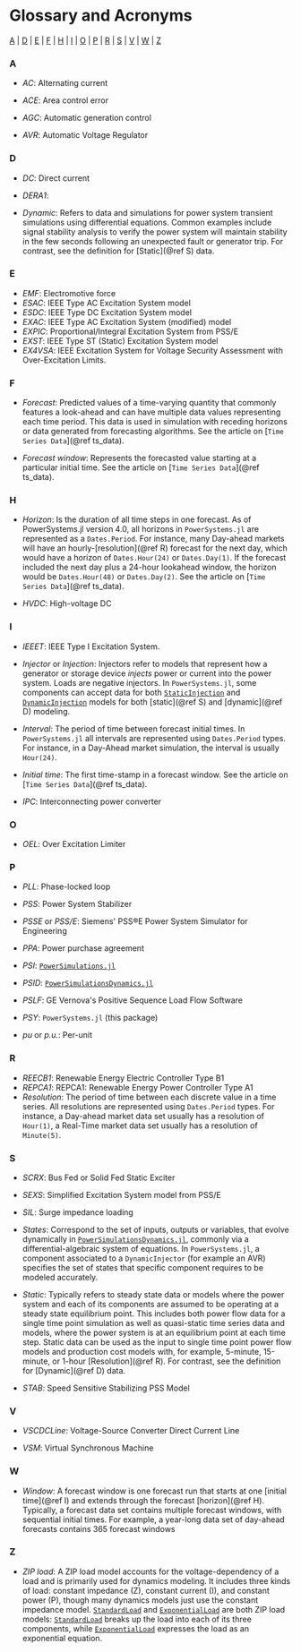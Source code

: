 # Glossary and Acronyms

[A](@ref) | [D](@ref) | [E](@ref) | [F](@ref) | [H](@ref) | [I](@ref) | [O](@ref) | [P](@ref) | [R](@ref) |
[S](@ref) | [V](@ref) | [W](@ref) | [Z](@ref)

### A

  - *AC*: Alternating current

  - *ACE*: Area control error
  - *AGC*: Automatic generation control
  - *AVR*: Automatic Voltage Regulator

### D

  - *DC*: Direct current

  - *DERA1*:
  - *Dynamic*: Refers to data and simulations for power system transient simulations using differential
    equations. Common examples include signal stability analysis to verify the power system will
    maintain stability in the few seconds following an unexpected fault or generator trip. For contrast,
    see the definition for [Static](@ref S) data.

### E

  - *EMF*: Electromotive force
  - *ESAC*: IEEE Type AC Excitation System model
  - *ESDC*: IEEE Type DC Excitation System model
  - *EXAC*: IEEE Type AC Excitation System (modified) model
  - *EXPIC*: Proportional/Integral Excitation System from PSS/E
  - *EXST*: IEEE Type ST (Static) Excitation System model
  - *EX4VSA*: IEEE Excitation System for Voltage Security Assessment with Over-Excitation Limits.

### F

  - *Forecast*: Predicted values of a time-varying quantity that commonly features
    a look-ahead and can have multiple data values representing each time period.
    This data is used in simulation with receding horizons or data generated from
    forecasting algorithms. See the article on [`Time Series Data`](@ref ts_data).

  - *Forecast window*: Represents the forecasted value starting at a particular initial time.
    See the article on [`Time Series Data`](@ref ts_data).

### H

  - *Horizon*: Is the duration of all time steps in one forecast. As of PowerSystems.jl
    version 4.0, all horizons in `PowerSystems.jl` are represented as a `Dates.Period`.
    For instance, many Day-ahead markets will have an hourly-[resolution](@ref R) forecast
    for the next day, which would have a horizon of `Dates.Hour(24)` or `Dates.Day(1)`. If the
    forecast included the next day plus a 24-hour lookahead window, the horizon would be
    `Dates.Hour(48)` or `Dates.Day(2)`. See the article on [`Time Series Data`](@ref ts_data).

  - *HVDC*: High-voltage DC

### I

  - *IEEET*: IEEE Type I Excitation System.

  - *Injector* or *Injection*: Injectors refer to models that represent how a generator or storage
    device *injects* power or current into the power system. Loads are negative injectors. In
    `PowerSystems.jl`, some components can accept data for both [`StaticInjection`](@ref) and
    [`DynamicInjection`](@ref) models for both [static](@ref S) and [dynamic](@ref D) modeling.
  - *Interval*: The period of time between forecast initial times. In `PowerSystems.jl` all
    intervals are represented using `Dates.Period` types. For instance, in a Day-Ahead market
    simulation, the interval is usually `Hour(24)`.
  - *Initial time*: The first time-stamp in a forecast window. See the article on
    [`Time Series Data`](@ref ts_data).
  - *IPC*: Interconnecting power converter

### O

  - *OEL*: Over Excitation Limiter

### P

  - *PLL*: Phase-locked loop

  - *PSS*: Power System Stabilizer
  - *PSSE* or *PSS/E*: Siemens' PSS®E Power System Simulator for Engineering
  - *PPA*: Power purchase agreement
  - *PSI*: [`PowerSimulations.jl`](https://nrel-sienna.github.io/PowerSimulations.jl/latest/)
  - *PSID*: [`PowerSimulationsDynamics.jl`](https://nrel-sienna.github.io/PowerSimulationsDynamics.jl/stable/)
  - *PSLF*: GE Vernova's Positive Sequence Load Flow Software
  - *PSY*: `PowerSystems.jl` (this package)
  - *pu* or *p.u.*: Per-unit

### R

  - *REECB1*: Renewable Energy Electric Controller Type B1
  - *REPCA1*: REPCA1: Renewable Energy Power Controller Type A1
  - *Resolution*: The period of time between each discrete value in a time series. All resolutions
    are represented using `Dates.Period` types. For instance, a Day-ahead market data set usually
    has a resolution of `Hour(1)`, a Real-Time market data set usually has a resolution of `Minute(5)`.

### S

  - *SCRX*: Bus Fed or Solid Fed Static Exciter

  - *SEXS*: Simplified Excitation System model from PSS/E
  - *SIL*: Surge impedance loading
  - *States*: Correspond to the set of inputs, outputs or variables, that evolve dynamically in
    [`PowerSimulationsDynamics.jl`](https://nrel-sienna.github.io/PowerSimulationsDynamics.jl/stable/),
    commonly via a differential-algebraic system of equations. In `PowerSystems.jl`, a component
    associated to a `DynamicInjector` (for example an AVR) specifies the set of states that specific
    component requires to be modeled accurately.
  - *Static*: Typically refers to steady state data or models where the power system
    and each of its components are assumed to be operating at a steady state equilibrium point. This
    includes both power flow data for a single time point simulation as well as quasi-static time
    series data and models, where the power system is at an equilibrium point at each time step.
    Static data can be used as the input to single time point power flow models and production
    cost models with, for example, 5-minute, 15-minute, or 1-hour [Resolution](@ref R).
    For contrast, see the definition for [Dynamic](@ref D) data.
  - *STAB*: Speed Sensitive Stabilizing PSS Model

### V

  - *VSCDCLine*: Voltage-Source Converter Direct Current Line

  - *VSM*: Virtual Synchronous Machine

### W

  - *Window*: A forecast window is one forecast run that starts at one [initial time](@ref I)
    and extends through the forecast [horizon](@ref H). Typically, a forecast data set
    contains multiple forecast windows, with sequential initial times. For example, a
    year-long data set of day-ahead forecasts contains 365 forecast windows

### Z

  - *ZIP load*: A ZIP load model accounts for the voltage-dependency of a load and is primarily used
    for dynamics modeling. It includes three kinds of load: constant impedance (Z), constant current (I),
    and constant power (P), though many dynamics models just use the constant impedance model.
    [`StandardLoad`](@ref) and [`ExponentialLoad`](@ref) are both ZIP load models:
    [`StandardLoad`](@ref) breaks up the load into each of its three components, while
    [`ExponentialLoad`](@ref) expresses the load as an exponential equation.
